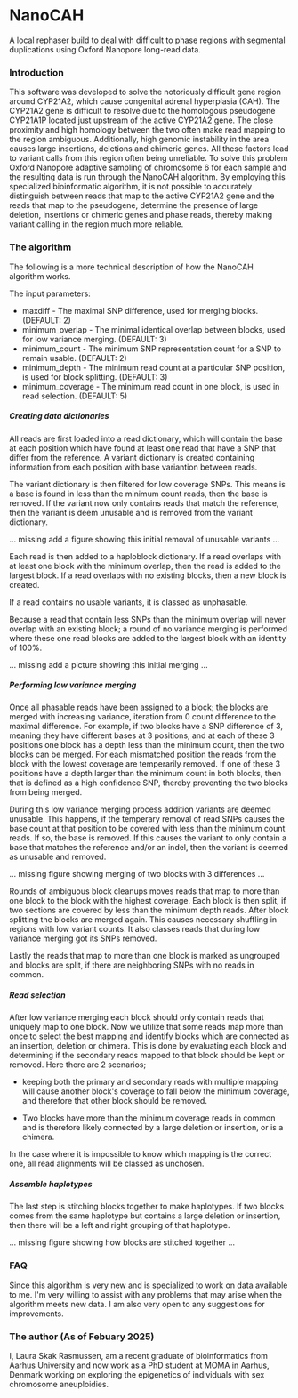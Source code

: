 # NanoCAH
A local rephaser build to deal with difficult to phase regions with segmental duplications using Oxford Nanopore long-read data.

### Introduction

This software was developed to solve the notoriously difficult gene region around CYP21A2, which cause congenital adrenal hyperplasia (CAH). The CYP21A2 gene is difficult to resolve due to the homologous pseudogene CYP21A1P located just upstream of the active CYP21A2 gene. The close proximity and high homology between the two often make read mapping to the region ambiguous. Additionally, high genomic instability in the area causes large insertions, deletions and chimeric genes. All these factors lead to variant calls from this region often being unreliable.
To solve this problem Oxford Nanopore adaptive sampling of chromosome 6 for each sample and the resulting data is run through the NanoCAH algorithm. By employing this specialized bioinformatic algorithm, it is not possible to accurately distinguish between reads that map to the active CYP21A2 gene and the reads that map to the pseudogene, determine the presence of large deletion, insertions or chimeric genes and phase reads, thereby making variant calling in the region much more reliable.

### The algorithm

The following is a more technical description of how the NanoCAH algorithm works.

The input parameters:

* maxdiff - The maximal SNP difference, used for merging blocks. (DEFAULT: 2)
* minimum_overlap - The minimal identical overlap between blocks, used for low variance merging. (DEFAULT: 3)
* minimum_count - The minimum SNP representation count for a SNP to remain usable. (DEFAULT: 2)
* minimum_depth - The minimum read count at a particular SNP position, is used for block splitting. (DEFAULT: 3)
* minimum_coverage - The minimum read count in one block, is used in read selection. (DEFAULT: 5)

##### Creating data dictionaries

All reads are first loaded into a read dictionary, which will contain the base at each position which have found at least one read that have a SNP that differ from the reference. A variant dictionary is created containing information from each position with base variantion between reads.

The variant dictionary is then filtered for low coverage SNPs. This means is a base is found in less than the minimum count reads, then the base is removed. If the variant now only contains reads that match the reference, then the variant is deem unusable and is removed from the variant dictionary.

... missing add a figure showing this initial removal of unusable variants ...

Each read is then added to a haploblock dictionary. If a read overlaps with at least one block with the minimum overlap, then the read is added to the largest block. If a read overlaps with no existing blocks, then a new block is created.

If a read contains no usable variants, it is classed as unphasable. 

Because a read that contain less SNPs than the minimum overlap will never overlap with an existing block; a round of no variance merging is performed where these one read blocks are added to the largest block with an identity of 100%. 

... missing add a picture showing this initial merging ...


##### Performing low variance merging

Once all phasable reads have been assigned to a block; the blocks are merged with increasing variance, iteration from 0 count difference to the maximal difference.
For example, if two blocks have a SNP difference of 3, meaning they have different bases at 3 positions, and at each of these 3 positions one block has a depth less than the minimum count, then the two blocks can be merged. For each mismatched position the reads from the block with the lowest coverage are temperarily removed.
If one of these 3 positions have a depth larger than the minimum count in both blocks, then that is defined as a high confidence SNP, thereby preventing the two blocks from being merged. 

During this low variance merging process addition variants are deemed unusable. This happens, if the temperary removal of read SNPs causes the base count at that position to be covered with less than the minimum count reads. If so, the base is removed. If this causes the variant to only contain a base that matches the reference and/or an indel, then the variant is deemed as unusable and removed.

... missing figure showing merging of two blocks with 3 differences ...

Rounds of ambiguous block cleanups moves reads that map to more than one block to the block with the highest coverage. Each block is then split, if two sections are covered by less than the minimum depth reads. After block splitting the blocks are merged again. This causes necessary shuffling in regions with low variant counts. It also classes reads that during low variance merging got its SNPs removed.

Lastly the reads that map to more than one block is marked as ungrouped and blocks are split, if there are neighboring SNPs with no reads in common.

##### Read selection

After low variance merging each block should only contain reads that uniquely map to one block. Now we utilize that some reads map more than once to select the best mapping and identify blocks which are connected as an insertion, deletion or chimera. This is done by evaluating each block and determining if the secondary reads mapped to that block should be kept or removed. Here there are 2 scenarios;

* keeping both the primary and secondary reads with multiple mapping will cause another block's coverage to fall below the minimum coverage, and therefore that other block should be removed. 

* Two blocks have more than the minimum coverage reads in common and is therefore likely connected by a large deletion or insertion, or is a chimera.

In the case where it is impossible to know which mapping is the correct one, all read alignments will be classed as unchosen.

##### Assemble haplotypes

The last step is stitching blocks together to make haplotypes. If two blocks comes from the same haplotype but contains a large deletion or insertion, then there will be a left and right grouping of that haplotype.

... missing figure showing how blocks are stitched together ...

### FAQ

Since this algorithm is very new and is specialized to work on data available to me. I'm very willing to assist with any problems that may arise when the algorithm meets new data. I am also very open to any suggestions for improvements.


### The author (As of Febuary 2025) 

I, Laura Skak Rasmussen, am a recent graduate of bioinformatics from Aarhus University and now work as a PhD student at MOMA in Aarhus, Denmark working on exploring the epigenetics of individuals with sex chromosome aneuploidies.
